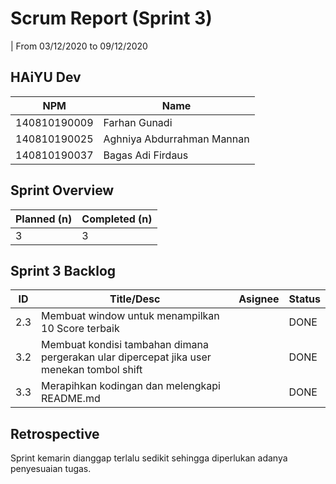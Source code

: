 # Scrum Report (Sprint 3)
| From 03/12/2020 to 09/12/2020

## HAiYU Dev
| NPM           | Name        |
| ------------- |-------------|
| 140810190009  | Farhan Gunadi    |
| 140810190025  | Aghniya Abdurrahman Mannan    |
| 140810190037  | Bagas Adi Firdaus |

## Sprint Overview
| Planned (n)   | Completed (n) |
| ------------- |-------------- |
| 3             | 3             |

## Sprint 3 Backlog

| ID  | Title/Desc | Asignee | Status |
| --- | ---------- | ------- | ------ |
| 2.3 | Membuat window untuk menampilkan 10 Score terbaik |   | DONE |
| 3.2 | Membuat kondisi tambahan dimana pergerakan ular dipercepat jika user menekan tombol shift  |  | DONE |
| 3.3 | Merapihkan kodingan dan melengkapi README.md |  | DONE |

## Retrospective 

Sprint kemarin dianggap terlalu sedikit sehingga diperlukan adanya penyesuaian tugas.

